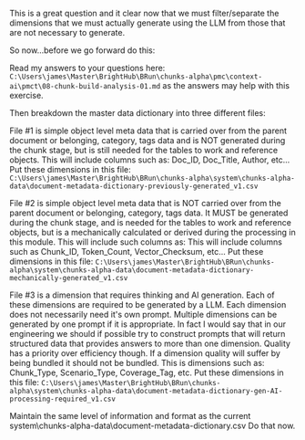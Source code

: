 This is a great question and it clear now that we must filter/separate the dimensions that we must actually generate using the LLM from those that are not necessary to generate. 

So now...before we go forward do this:

Read my answers to your questions here: `C:\Users\james\Master\BrightHub\BRun\chunks-alpha\pmc\context-ai\pmct\08-chunk-build-analysis-01.md` as the answers may help with this exercise.

Then breakdown the master data dictionary into three different files:

File #1 is simple object level meta data that is carried over from the parent document or belonging, category, tags data and is NOT generated during the chunk stage, but is still needed for the tables to work and reference objects.
This will include columns such as: Doc_ID, Doc_Title, Author, etc...
Put these dimensions in this file: `C:\Users\james\Master\BrightHub\BRun\chunks-alpha\system\chunks-alpha-data\document-metadata-dictionary-previously-generated_v1.csv`

File #2 is simple object level meta data that is NOT carried over from the parent document or belonging, category, tags data. It MUST be generated during the chunk stage, and is needed for the tables to work and reference objects, but is a mechanically calculated or derived during the processing in this module. This will include such columns as:
This will include columns such as Chunk_ID, Token_Count, Vector_Checksum, etc...
Put these dimensions in this file: `C:\Users\james\Master\BrightHub\BRun\chunks-alpha\system\chunks-alpha-data\document-metadata-dictionary-mechanically-generated_v1.csv`

File #3 is a dimension that requires thinking and AI generation. Each of these dimensions are required to be generated by a LLM. Each dimension does not necessarily need it's own prompt. Multiple dimensions can be generated by one prompt if it is appropriate. In fact I would say that in our engineering we should if possible try to construct prompts that will return structured data that provides answers to more than one dimension. Quality has a priority over efficiency though. If a dimension quality will suffer by being bundled it should not be bundled. 
This is dimensions such as: Chunk_Type, Scenario_Type, Coverage_Tag, etc.
Put these dimensions in this file: `C:\Users\james\Master\BrightHub\BRun\chunks-alpha\system\chunks-alpha-data\document-metadata-dictionary-gen-AI-processing-required_v1.csv`

Maintain the same level of information and format as the current system\chunks-alpha-data\document-metadata-dictionary.csv
Do that now. 

